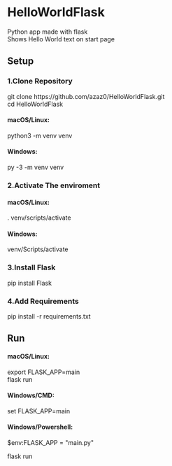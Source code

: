 # HelloWorldFlask
Python app made with flask<br/>
Shows Hello World text on start page
<h2>Setup</h2>
<h3>1.Clone Repository</h3>
git clone https://github.com/azaz0/HelloWorldFlask.git <br/>
cd HelloWorldFlask
<h4>macOS/Linux:</h4>
python3 -m venv venv
<h4>Windows:</h4>
py -3 -m venv venv

<h3>2.Activate The enviroment</h3>
<h4>macOS/Linux:</h4>
. venv/scripts/activate
<h4>Windows:</h4>
venv/Scripts/activate

<h3>3.Install Flask</h3>
pip install Flask

<h3>4.Add Requirements</h3>
pip install -r requirements.txt

<h2>Run</h2>
<h4>macOS/Linux:</h4>
export FLASK_APP=main<br/>
flask run<br/>
<h4>Windows/CMD:</h4>
set FLASK_APP=main<br/>
<h4>Windows/Powershell:</h4>
$env:FLASK_APP = "main.py"

flask run
